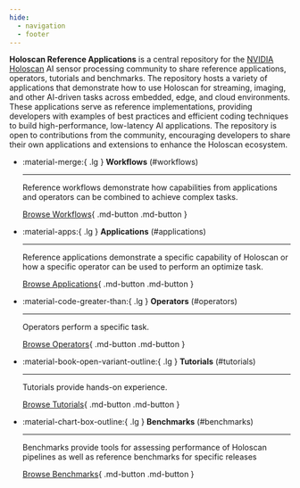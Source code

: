 ```yaml
---
hide:
  - navigation
  - footer
---
```


**Holoscan Reference Applications** is a central repository for the [NVIDIA Holoscan](https://www.nvidia.com/en-us/clara/holoscan/) AI sensor processing community 
to share reference applications, operators, tutorials and benchmarks.
The repository hosts a variety of applications that demonstrate how to use Holoscan for streaming, imaging, and other AI-driven tasks across embedded, edge, and cloud environments. These applications serve as reference implementations, providing developers with examples of best practices and efficient coding techniques to build high-performance, low-latency AI applications. The repository is open to contributions from the community, encouraging developers to share their own applications and extensions to enhance the Holoscan ecosystem.

<div class="grid cards" markdown>

-   :material-merge:{ .lg } __Workflows__ (#workflows)

    ---

    Reference workflows demonstrate how capabilities from applications and operators can be combined
    to achieve complex tasks.

    [Browse Workflows](workflows){ .md-button .md-button }


-   :material-apps:{ .lg } __Applications__ (#applications)

    ---

    Reference applications demonstrate a specific capability of Holoscan or how a specific operator
    can be used to perform an optimize task.

    [Browse Applications](applications){ .md-button .md-button }

-   :material-code-greater-than:{ .lg } __Operators__ (#operators)

    ---

    Operators perform a specific task.

    [Browse Operators](operators){ .md-button .md-button }

-   :material-book-open-variant-outline:{ .lg } __Tutorials__ (#tutorials)

    ---

    Tutorials provide hands-on experience.

    [Browse Tutorials](tutorials){ .md-button .md-button }


-   :material-chart-box-outline:{ .lg } __Benchmarks__ (#benchmarks)

    ---

    Benchmarks provide tools for assessing performance of Holoscan pipelines as well as reference benchmarks for specific releases

    [Browse Benchmarks](benchmarks){ .md-button .md-button }




</div>
